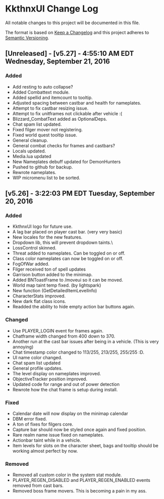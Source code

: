 # KkthnxUI Change Log
All notable changes to this project will be documented in this file.

The format is based on [Keep a Changelog](http://keepachangelog.com/)
and this project adheres to [Semantic Versioning](http://semver.org/).

## [Unreleased] - [v5.27] - 4:55:10 AM EDT Wednesday, September 21, 2016
### Added
- Add resting to auto collapse?
- Added Combattext module.
- Added spellid and itemcount to tooltip.
- Adjusted spacing between castbar and health for nameplates.
- Attempt to fix castbar resizing issue.
- Attempt to fix unitframes not clickable after vehicle :(
- Blizzard_CombatText added as OptionalDeps.
- Chat spam list updated.
- Fixed filger mover not registering.
- Fixed world quest tooltip issue.
- General cleanup.
- General combat checks for frames and castbars?
- Locals updated.
- Media.lua updated
- New Nameplates debuff updated for DemonHunters
- Pushed to github for backup.
- Rewrote nameplates.
- WIP micromenu list to be sorted.

## [v5.26] - 3:22:03 PM EDT Tuesday, September 20, 2016
### Added
- KkthnxUI logo for future use.
- A lag bar placed on player cast bar. (very very basic)
- New locales for the new features.
- Dropdown lib, this will prevent dropdown taints.\
- LossControl skinned.
- Threat added to nameplates. Can be toggled on or off.
- Class color nameplates can now be toggled on or off.
- FogOfWar added.
- Filger received ton of spell updates
- Garrison button added to the minimap.
- Added BNToastFrame to /moveui so it can be moved.
- World map taint temp fixed. (by lightspark)
- New function (GetDetailedItemLevelInfo)
- CharacterStats improved.
- New dark flat class icons.
- Readded the ability to hide empty action bar buttons again.

### Changed
- Use PLAYER_LOGIN event for frames again.
- Chatframe width changed from 400 down to 370.
- Another run at the cast bar issues after being in a vehicle. (This is very annoying)
- Chat timestamp color changed to 113/255, 213/255, 255/255 :D.
- UI name color changed.
- Chat spam list updated
- General profile updates.
- The level display on nameplates improved.
- ObjectiveTracker position improved.
- Updated code for range and out of power detection
- Rewrote how the chat frame is setup during install.

### Fixed
- Calendar date will now display on the minimap calendar
- DBM error fixed.
- A ton of fixes for filgers core.
- Capture bar should now be styled once again and fixed position.
- Rare realm name issue fixed on nameplates.
- Actionbar taint while in a vehicle.
- Item levels for slots on the character sheet, bags and tooltip should be working almost perfect by now.

### Removed
- Removed all custom color in the system stat module.
- PLAYER_REGEN_DISABLED and PLAYER_REGEN_ENABLED events removed from cast bars.
- Removed boss frame movers. This is becoming a pain in my ass.